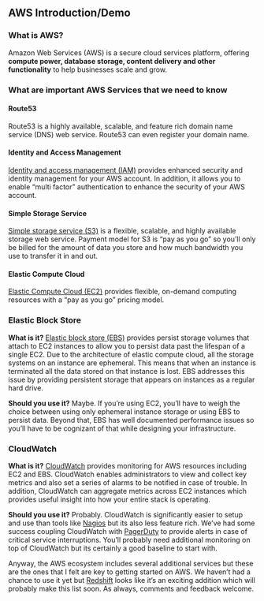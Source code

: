 ## AWS Introduction/Demo

### What is AWS?

Amazon Web Services (AWS) is a secure cloud services platform, offering **compute power, database storage, content delivery and other functionality** to help businesses scale and grow.

### What are important AWS Services that we need to know 

#### Route53

Route53  is a highly available, scalable, and feature rich domain name service (DNS) web service. Route53 can even register your domain name.

#### Identity and Access Management

[Identity and access management (IAM)](http://aws.amazon.com/iam/)  provides enhanced security and identity management for your AWS account. In addition, it allows you to enable “multi factor” authentication to enhance the security of your AWS account.

#### Simple Storage Service

[Simple storage service (S3)](http://aws.amazon.com/s3/)  is a flexible, scalable, and highly available storage web service. Payment model for S3 is “pay as you go” so you’ll only be billed for the amount of data you store and how much bandwidth you use to transfer it in and out.

#### Elastic Compute Cloud

[Elastic Compute Cloud (EC2)](http://aws.amazon.com/ec2/)   provides flexible, on-demand computing resources with a “pay as you go” pricing model. 
### Elastic Block Store

**What is it?**  [Elastic block store (EBS)](http://aws.amazon.com/ebs/)  provides persist storage volumes that attach to EC2 instances to allow you to persist data past the lifespan of a single EC2. Due to the architecture of elastic compute cloud, all the storage systems on an instance are ephemeral. This means that when an instance is terminated all the data stored on that instance is lost. EBS addresses this issue by providing persistent storage that appears on instances as a regular hard drive.

**Should you use it?**  Maybe. If you’re using EC2, you’ll have to weigh the choice between using only ephemeral instance storage or using EBS to persist data. Beyond that, EBS has well documented performance issues so you’ll have to be cognizant of that while designing your infrastructure.

### CloudWatch

**What is it?**  [CloudWatch](http://aws.amazon.com/cloudwatch/)  provides monitoring for AWS resources including EC2 and EBS. CloudWatch enables administrators to view and collect key metrics and also set a series of alarms to be notified in case of trouble. In addition, CloudWatch can aggregate metrics across EC2 instances which provides useful insight into how your entire stack is operating.

**Should you use it?**  Probably. CloudWatch is significantly easier to setup and use than tools like  [Nagios](http://www.nagios.org/)  but its also less feature rich. We’ve had some success coupling CloudWatch with  [PagerDuty](http://www.pagerduty.com/)  to provide alerts in case of critical service interruptions. You’ll probably need additional monitoring on top of CloudWatch but its certainly a good baseline to start with.

Anyway, the AWS ecosystem includes several additional services but these are the ones that I felt are key to getting started on AWS. We haven’t had a chance to use it yet but  [Redshift](http://aws.amazon.com/redshift/)  looks like it’s an exciting addition which will probably make this list soon. As always, comments and feedback welcome.

<!--stackedit_data:
eyJoaXN0b3J5IjpbLTUxMTE1NjA5MywxNTQ5NzIzNzc1LDk3MT
E3NzQwNF19
-->